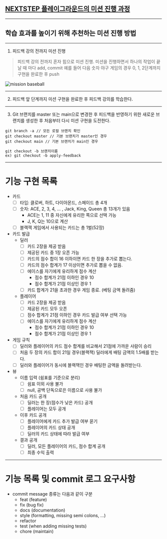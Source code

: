 ## [NEXTSTEP 플레이그라운드의 미션 진행 과정](https://github.com/next-step/nextstep-docs/blob/master/playground/README.md)

---
## 학습 효과를 높이기 위해 추천하는 미션 진행 방법

---
1. 피드백 강의 전까지 미션 진행 
> 피드백 강의 전까지 혼자 힘으로 미션 진행. 미션을 진행하면서 하나의 작업이 끝날 때 마다 add, commit
> 예를 들어 다음 숫자 야구 게임의 경우 0, 1, 2단계까지 구현을 완료한 후 push

![mission baseball](https://raw.githubusercontent.com/next-step/nextstep-docs/master/playground/images/mission_baseball.png)

---
2. 피드백 앞 단계까지 미션 구현을 완료한 후 피드백 강의를 학습한다.

---
3. Git 브랜치를 master 또는 main으로 변경한 후 피드백을 반영하기 위한 새로운 브랜치를 생성한 후 처음부터 다시 미션 구현을 도전한다.

```
git branch -a // 모든 로컬 브랜치 확인
git checkout master // 기본 브랜치가 master인 경우
git checkout main // 기본 브랜치가 main인 경우

git checkout -b 브랜치이름
ex) git checkout -b apply-feedback
```

-----
# 기능 구현 목록

* 카드
  * [ ] 타입: 클로버, 하트, 다이아몬드, 스페이드 총 4개
  * [ ] 숫자: ACE, 2, 3, 4, ... , Jack, King, Queen 총 13개가 있음
    * ACE는 1, 11 중 자신에게 유리한 쪽으로 선택 가능
    * J, K, Q는 10으로 계산
  * [ ] 블랙잭 게임에서 사용되는 카드는 총 1벌(52장)
  
* 카드 발급
  * 딜러
    * [ ] 카드 2장을 제공 받음
    * [ ] 제공된 카드 중 1장 오픈 가능
    * [ ] 카드의 점수 합이 16 이하이면 카드 한 장을 추가로 뽑는다.
    * [ ] 카드의 점수 합계가 17 이상이면 추가로 뽑을 수 없음.
    * [ ] 에이스를 자기에게 유리하게 점수 계산
      * 점수 합계가 21점 이하인 경우 10
      * 점수 합계가 21점 이상인 경우 1
    * [ ] 카드 합계가 21을 초과한 경우 게임 종료. (베팅 금액 돌려줌)
  * 플레이어
    * [ ] 카드 2장을 제공 받음
    * [ ] 제공된 카드 모두 오픈
    * [ ] 점수 합계가 21점 이하인 경우 카드 발급 여부 선택 가능
    * [ ] 에이스를 자기에게 유리하게 점수 계산
      * 점수 합계가 21점 이하인 경우 10
      * 점수 합계가 21점 이상인 경우 1
* 게임 규칙
  * [ ] 딜러와 플레이어의 카드 점수 합계를 비교해서 21점에 가까운 사람이 승리
  * [ ] 처음 두 장의 카드 합이 21일 경우(블랙잭) 딜러에게 배팅 금액의 1.5배를 받는다.
  * [ ] 딜러와 플레이어가 동시에 블랙잭인 경우 배팅한 금액을 돌려받는다.
* 뷰
  * 이름 입력 (쉼표를 기준으로 분리)
    * [ ] 쉼표 이외 사용 불가
    * [ ] null, 공백 단독으로은 이름으로 사용 불가
  * 처음 카드 공개
    * [ ] 딜러는 한 장(점수가 낮은 카드) 공개
    * [ ] 플레이어는 모두 공개
  * 이후 카드 공개
    * [ ] 플레이어에게 카드 추가 발급 여부 묻기
    * [ ] 플레이어의 카드 상태 공개
    * [ ] 딜러의 카드 상태에 따라 발급 여부
  * 결과 공개
    * [ ] 딜러, 모든 플레이어의 카드, 점수 합계 공개
    * [ ] 최종 수익 출력

---
# 기능 목록 및 commit 로그 요구사항
* commit message 종류는 다음과 같이 구분
  * feat (feature)  
  * fix (bug fix)  
  * docs (documentation)  
  * style (formatting, missing semi colons, …)  
  * refactor  
  * test (when adding missing tests)  
  * chore (maintain)  